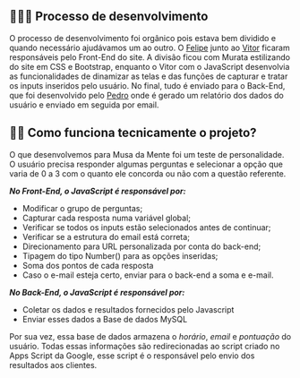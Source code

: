 ## 👨🏽‍💻 Processo de desenvolvimento

O processo de desenvolvimento foi orgânico pois estava bem dividido e quando necessário ajudávamos um ao outro. O [Felipe](https://github.com/Muratawga) junto ao [Vitor](https://github.com/vit0rr) ficaram responsáveis pelo Front-End do site. A divisão ficou com Murata estilizando do site em CSS e Bootstrap, enquanto o Vitor com o JavaScript desenvolvia as funcionalidades de dinamizar as telas e das funções de capturar e tratar os inputs inseridos pelo usuário. No final, tudo é enviado para o Back-End, que foi desenvolvido pelo [Pedro](https://github.com/dgtyPedro) onde é gerado um relatório dos dados do usuário e enviado em seguida por email.

## 🐱‍🏍 Como funciona tecnicamente o projeto?

O que desenvolvemos para Musa da Mente foi um teste de personalidade. O usuário precisa responder algumas perguntas e selecionar a opção que varia de 0 a 3 com o quanto ele concorda ou não com a questão referente.

***No Front-End, o JavaScript é responsável por:***
 - Modificar o grupo de perguntas;
 - Capturar cada resposta numa variável global;
 - Verificar se todos os inputs estão selecionados antes de continuar;
 - Verificar se a estrutura do email está correta;
 - Direcionamento para URL personalizada por conta do back-end;
 - Tipagem do tipo Number() para as opções inseridas;
 - Soma dos pontos de cada resposta 
 - Caso o e-mail esteja certo, enviar para o back-end a soma e e-mail.

 ***No Back-End, o JavaScript é responsável por:***

 - Coletar os dados e resultados fornecidos pelo Javascript
 - Enviar esses dados a Base de dados MySQL

Por sua vez, essa base de dados armazena o *horário*, *email* e *pontuação* do usuário. Todas essas informações são redirecionadas ao script criado no Apps Script da Google, esse script é o responsável pelo envio dos resultados aos clientes.